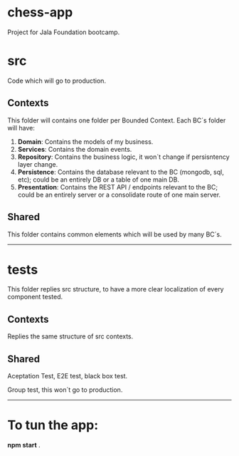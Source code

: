 # chess-app

Project for Jala Foundation bootcamp.

# src

Code which will go to production.

## Contexts

This folder will contains one folder per Bounded Context.
Each BC´s folder will have:

1. **Domain**:
   Contains the models of my business.
2. **Services**:
   Contains the domain events.
3. **Repository**:
   Contains the business logic, it won´t change if persisntency layer change.
4. **Persistence**:
   Contains the database relevant to the BC (mongodb, sql, etc); could be an entirely DB or a table of one main DB.
5. **Presentation**:
   Contains the REST API / endpoints relevant to the BC; could be an entirely server or a consolidate route of one main server.

## Shared

This folder contains common elements which will be used by many BC´s.

---

# tests

This folder replies src structure, to have a more clear localization of every component tested.

## Contexts

Replies the same structure of src contexts.

## Shared

Aceptation Test, E2E test, black box test.

Group test, this won´t go to production.

---

# To tun the app:

**npm start**
.
